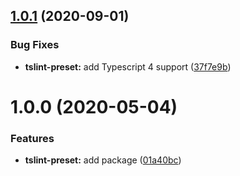 ## [1.0.1](https://github.com/mooyoul/node-standard/compare/tslint-preset-v1.0.0...tslint-preset-v1.0.1) (2020-09-01)


### Bug Fixes

* **tslint-preset:** add Typescript 4 support ([37f7e9b](https://github.com/mooyoul/node-standard/commit/37f7e9bc8e33b352f922356d23f413009ce7e5ed))

# 1.0.0 (2020-05-04)


### Features

* **tslint-preset:** add package ([01a40bc](https://github.com/mooyoul/node-standard/commit/01a40bc523b9b5bf66994b2515462c1ae0314ece))
